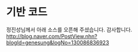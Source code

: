 # 기반 코드 #

정진성님께서 아래 소스를 오픈해 주셨습니다. 감사합니다.
http://blog.naver.com/PostView.nhn?blogId=genesung&logNo=130086836923